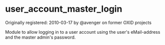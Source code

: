 user_account_master_login
=========================

Originally registered: 2010-03-17 by @avenger on former OXID projects

Module to allow logging in to a user account using the user's eMail-address and the master admin's password.